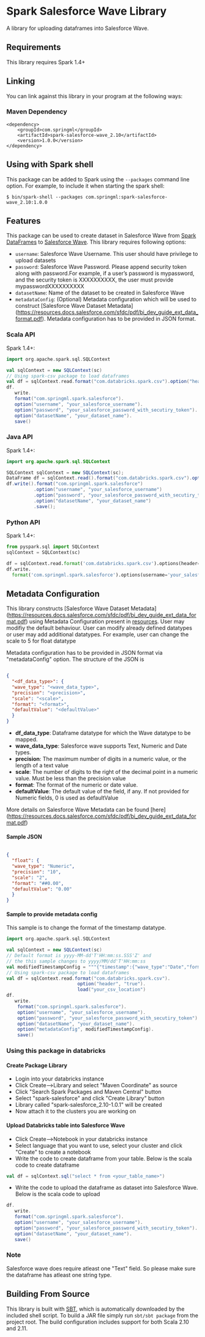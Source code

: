# Spark Salesforce Wave Library

A library for uploading dataframes into Salesforce Wave.

## Requirements

This library requires Spark 1.4+

## Linking
You can link against this library in your program at the following ways:

### Maven Dependency
```
<dependency>
    <groupId>com.springml</groupId>
    <artifactId>spark-salesforce-wave_2.10</artifactId>
    <version>1.0.0</version>
</dependency>
```


## Using with Spark shell
This package can be added to Spark using the `--packages` command line option.  For example, to include it when starting the spark shell:

```
$ bin/spark-shell --packages com.springml:spark-salesforce-wave_2.10:1.0.0
```

## Features
This package can be used to create dataset in Salesforce Wave from [Spark DataFrames](https://spark.apache.org/docs/1.3.0/sql-programming-guide.html) to [Salesforce Wave](http://www.salesforce.com/in/analytics-cloud/overview/).
This library requires following options:
* `username`: Salesforce Wave Username. This user should have privilege to upload datasets
* `password`: Salesforce Wave Password. Please append security token along with password.For example, if a user’s password is mypassword, and the security token is XXXXXXXXXX, the user must provide mypasswordXXXXXXXXXX
* `datasetName`: Name of the dataset to be created in Salesforce Wave
* `metadataConfig`: (Optional) Metadata configuration which will be used to construct [Salesforce Wave Dataset Metadata] (https://resources.docs.salesforce.com/sfdc/pdf/bi_dev_guide_ext_data_format.pdf). Metadata configuration has to be provided in JSON format.


### Scala API
Spark 1.4+:
```scala
import org.apache.spark.sql.SQLContext

val sqlContext = new SQLContext(sc)
// Using spark-csv package to load dataframes
val df = sqlContext.read.format("com.databricks.spark.csv").option("header", "true").load("your_csv_location")
df.
   write.
   format("com.springml.spark.salesforce").
   option("username", "your_salesforce_username").
   option("password", "your_salesforce_password_with_secutiry_token").
   option("datasetName", "your_dataset_name").
   save()
```


### Java API
Spark 1.4+:
```java
import org.apache.spark.sql.SQLContext

SQLContext sqlContext = new SQLContext(sc);
DataFrame df = sqlContext.read().format("com.databricks.spark.csv").option("header", "true").load("your_csv_location");
df.write().format("com.springml.spark.salesforce")
		  .option("username", "your_salesforce_username")
		  .option("password", "your_salesforce_password_with_secutiry_token")
		  .option("datasetName", "your_dataset_name")
		  .save();
```


### Python API
Spark 1.4+:
```python
from pyspark.sql import SQLContext
sqlContext = SQLContext(sc)

df = sqlContext.read.format('com.databricks.spark.csv').options(header='true').load("your_csv_location")
df.write.
  format('com.springml.spark.salesforce').options(username='your_salesforce_username').options(password='your_salesforce_password_with_secutiry_token').options(datasetName='your_dataset_name').save()
```

## Metadata Configuration
This library constructs [Salesforce Wave Dataset Metadata] (https://resources.docs.salesforce.com/sfdc/pdf/bi_dev_guide_ext_data_format.pdf) using Metadata Configuration present in [resources](https://github.com/springml/spark-salesforce/blob/master/src/main/resources/metadata_config.json). User may modifiy the default behaviour. User can modify already defined datatypes or user may add additional datatypes. For example, user can change the scale to 5 for float datatype

Metadata configuration has to be provided in JSON format via "metadataConfig" option. The structure of the JSON is
```json

{
  "<df_data_type>": {
  "wave_type": "<wave_data_type>",
  "precision": "<precision>",
  "scale": "<scale>",
  "format": "<format>",
  "defaultValue": "<defaultValue>"
  }
}
```

* **df_data_type**: Dataframe datatype for which the Wave datatype to be mapped. 
* **wave_data_type**: Salesforce wave supports Text, Numeric and Date types.
* **precision**: The maximum number of digits in a numeric value, or the length of a text value
* **scale**: The number of digits to the right of the decimal point in a numeric value. Must be less than the precision value
* **format**: The format of the numeric or date value. 
* **defaultValue**: The default value of the field, if any. If not provided for Numeric fields, 0 is used as defaultValue

More details on Salesforce Wave Metadata can be found [here] (https://resources.docs.salesforce.com/sfdc/pdf/bi_dev_guide_ext_data_format.pdf)

#### Sample JSON
```json

{
  "float": {
  "wave_type": "Numeric",
  "precision": "10",
  "scale": "2",
  "format": "##0.00",
  "defaultValue": "0.00"
  }
}
```

#### Sample to provide metadata config
This sample is to change the format of the timestamp datatype. 

```scala
import org.apache.spark.sql.SQLContext

val sqlContext = new SQLContext(sc)
// Default format is yyyy-MM-dd'T'HH:mm:ss.SSS'Z' and 
// the this sample changes to yyyy/MM/dd'T'HH:mm:ss
val modifiedTimestampConfig = """{"timestamp":{"wave_type":"Date","format":"yyyy/MM/dd'T'HH:mm:ss"}}"""
// Using spark-csv package to load dataframes
val df = sqlContext.read.format("com.databricks.spark.csv").
                          option("header", "true").
                          load("your_csv_location")
df.
   write.
    format("com.springml.spark.salesforce").
    option("username", "your_salesforce_username").
    option("password", "your_salesforce_password_with_secutiry_token").
    option("datasetName", "your_dataset_name").
    option("metadataConfig", modifiedTimestampConfig).
    save()

```


### Using this package in databricks

#### Create Package Library
* Login into your databricks instance
* Click Create-->Library and select "Maven Coordinate" as source
* Click "Search Spark Packages and Maven Central" button
* Select "spark-salesforce" and click "Create Library" button
* Library called "spark-salesforce_2.10-1.0.1" will be created
* Now attach it to the clusters you are working on

#### Upload Databricks table into Salesforce Wave
* Click Create-->Notebook in your databricks instance
* Select language that you want to use, select your cluster and click "Create" to create a notebook
* Write the code to create dataframe from your table. Below is the scala code to create dataframe
```scala
val df = sqlContext.sql("select * from <your_table_name>")
```
* Write the code to upload the dataframe as dataset into Salesforce Wave. Below is the scala code to upload
```scala
df.
   write.
   format("com.springml.spark.salesforce").
   option("username", "your_salesforce_username").
   option("password", "your_salesforce_password_with_secutiry_token").
   option("datasetName", "your_dataset_name").
   save()
```


### Note
Salesforce wave does require atleast one "Text" field. So please make sure the dataframe has atleast one string type.

## Building From Source
This library is built with [SBT](http://www.scala-sbt.org/0.13/docs/Command-Line-Reference.html), which is automatically downloaded by the included shell script. To build a JAR file simply run `sbt/sbt package` from the project root. The build configuration includes support for both Scala 2.10 and 2.11.
